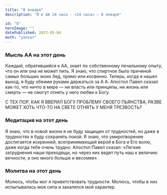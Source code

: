 ```yaml
---
title: "8 января"
description: "Я и АА 24 часа - «24 часа» — 8 января"

id: "8"
heroImage: ""
datePublished: 2023-05-04
moth: "yanvar"
---
```


### Мысль АА на этот день

Каждый, обратившийся к АА, знает по собственному печальному опыту, что он или
она не может пить. Я знаю, что спиртное было причиной самых больших моих бед,
прямо или косвенно. Теперь, когда я нашел выход, я буду обеими руками
держаться за А А. Апостол Павел сказал как-то, что ничто в мире — ни власть
или принципы, ни жизнь или смерть — не смогут отнять у него любви к Богу.

С ТЕХ ПОР, КАК Я ВВЕРИЛ БОГУ ПРОБЛЕМУ СВОЕГО ПЬЯНСТВА, РАЗВЕ МОЖЕТ ХОТЬ ЧТО-ТО
НА СВЕТЕ ОТНЯТЬ У МЕНЯ ТРЕЗВОСТЬ?

### Медитация на этот день

Я знаю, что в новой жизни я не буду защищен от трудностей, но даже в
трудностях я буду сохранять покой. Я знаю, что умиротворение достигается
искренней, всепринимающей верой в Бога и Его волю, даже когда тебе очень
трудно. Апостол Павел сказал: «Легкие затруднения наши преходящи, но через них
ведет путь наш к величию вечности, а оно много больше и весомее».

### Молитва на этот день

Молюсь, чтобы мог я приветствовать трудности. Молюсь, чтобы в них испытывалась
моя сила и закалялся мой характер.

